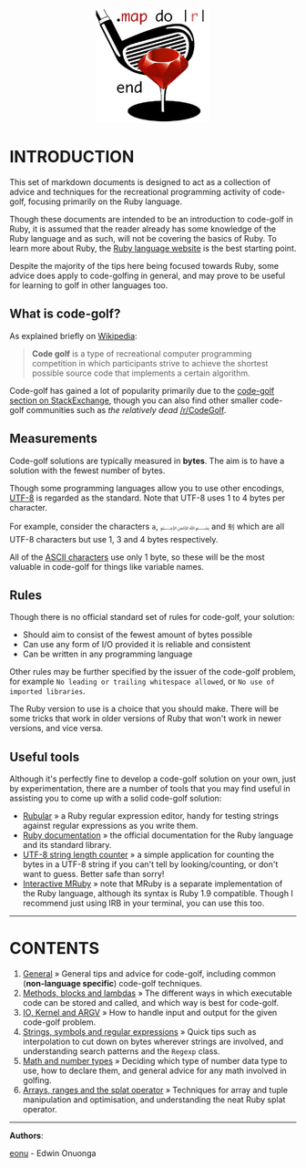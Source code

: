 <p align="center"><img width="200" src="assets/golf.png"></p>



# INTRODUCTION

This set of markdown documents is designed to act as a collection of advice and techniques for the recreational programming activity of code-golf, focusing primarily on the Ruby language.

Though these documents are intended to be an introduction to code-golf in Ruby, it is assumed that the reader already has some knowledge of the Ruby language and as such, will not be covering the basics of Ruby. To learn more about Ruby, the [Ruby language website](https://www.ruby-lang.org/en/) is the best starting point.

Despite the majority of the tips here being focused towards Ruby, some advice does apply to code-golfing in general, and may prove to be useful for learning to golf in other languages too.

## What is code-golf?

As explained briefly on [Wikipedia](https://en.wikipedia.org/wiki/Code_golf):

>**Code golf** is a type of recreational computer programming competition in which participants strive to achieve the shortest possible source code that implements a certain algorithm.

Code-golf has gained a lot of popularity primarily due to the [code-golf section on StackExchange](https://codegolf.stackexchange.com/), though you can also find other smaller code-golf communities such as *the relatively dead* [/r/CodeGolf](https://www.reddit.com/r/codegolf/).

## Measurements

Code-golf solutions are typically measured in **bytes**. The aim is to have a solution with the fewest number of bytes.

Though some programming languages allow you to use other encodings, [UTF-8](http://www.fileformat.info/info/unicode/utf8.htm) is regarded as the standard. Note that UTF-8 uses 1 to 4 bytes per character. 

For example, consider the characters `a`, `﷽` and `𠜎` which are all UTF-8 characters but use 1, 3 and 4 bytes respectively.

All of the [ASCII characters](http://www.asciitable.com/) use only 1 byte, so these will be the most valuable in code-golf for things like variable names.

## Rules

Though there is no official standard set of rules for code-golf, your solution:

- Should aim to consist of the fewest amount of bytes possible
- Can use any form of I/O provided it is reliable and consistent
- Can be written in any programming language

Other rules may be further specified by the issuer of the code-golf problem, for example `No leading or trailing whitespace allowed`, or `No use of imported libraries`.

The Ruby version to use is a choice that you should make. There will be some tricks that work in older versions of Ruby that won't work in newer versions, and vice versa.

## Useful tools

Although it's perfectly fine to develop a code-golf solution on your own, just by experimentation, there are a number of tools that you may find useful in assisting you to come up with a solid code-golf solution:

- [Rubular](http://rubular.com/) » a Ruby regular expression editor, handy for testing strings against regular expressions as you write them.
- [Ruby documentation](http://ruby-doc.org/) » the official documentation for the Ruby language and its standard library.
- [UTF-8 string length counter](https://mothereff.in/byte-counter) » a simple application for counting the bytes in a UTF-8 string if you can't tell by looking/counting, or don't want to guess. Better safe than sorry!
- [Interactive MRuby]() » note that MRuby is a separate implementation of the Ruby language, although its syntax is Ruby 1.9 compatible. Though I recommend just using IRB in your terminal, you can use this too.

---

# CONTENTS

1. [General](/articles/1.md) » General tips and advice for code-golf, including common (**non-language specific**) code-golf techniques.
2. [Methods, blocks and lambdas](/articles/2.md) » The different ways in which executable code can be stored and called, and which way is best for code-golf.
3. [IO, Kernel and ARGV](/articles/3.md) » How to handle input and output for the given code-golf problem.
4. [Strings, symbols and regular expressions](/articles/4.md) » Quick tips such as interpolation to cut down on bytes wherever strings are involved, and understanding search patterns and the `Regexp` class.
5. [Math and number types](/articles/3.md) » Deciding which type of number data type to use, how to declare them, and general advice for any math involved in golfing.
6. [Arrays, ranges and the splat operator](/articles/3.md) » Techniques for array and tuple manipulation and optimisation, and understanding the neat Ruby splat operator.

---

**Authors**: 

[eonu](https://github.com/eonu) - Edwin Onuonga